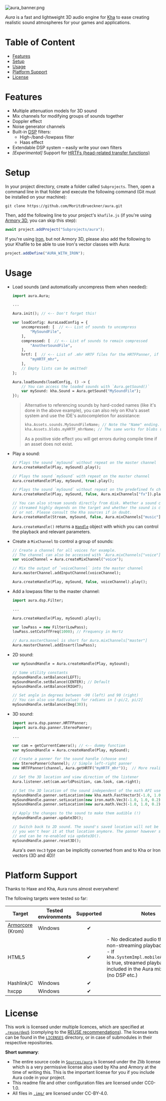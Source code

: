 ![aura_banner.png](.img/aura_banner_bright.png)

*Aura* is a fast and lightweight 3D audio engine for [Kha](https://kha.tech/) to ease creating realistic sound atmospheres for your games and applications.

# Table of Content
- [Features](#features)
- [Setup](#setup)
- [Usage](#usage)
- [Platform Support](#platform-support)
- [License](#license)

# Features

- Multiple attenuation models for 3D sound
- Mix channels for modifying groups of sounds together
- Doppler effect
- Noise generator channels
- Built-in [DSP](https://en.wikipedia.org/wiki/Digital_signal_processing) filters:
  - High-/band-/lowpass filter
  - Haas effect
- Extendable DSP system – easily write your own filters
- *[Experimental]* Support for [HRTFs (head-related transfer functions)](https://en.wikipedia.org/wiki/Head-related_transfer_function)

# Setup

In your project directory, create a folder called `Subprojects`. Then, open a command line in that folder and execute the following command (Git must be installed on your machine):

```
git clone https://github.com/MoritzBrueckner/aura.git
```

Then, add the following line to your project's `khafile.js` (if you're using [Armory 3D](https://armory3d.org/), you can skip this step):

```js
await project.addProject("Subprojects/aura");
```

If you're using [Iron](https://github.com/armory3d/iron), but not Armory 3D, please also add the following to your Khafile to be able to use Iron's vector classes with Aura:

```js
project.addDefine("AURA_WITH_IRON");
```

# Usage

- Load sounds (and automatically uncompress them when needed):

  ```haxe
  import aura.Aura;

  ...

  Aura.init(); // <-- Don't forget this!

  var loadConfig: AuraLoadConfig = {
      uncompressed: [  // <-- List of sounds to uncompress
          "MySoundFile",
      ],
      compressed: [  // <-- List of sounds to remain compressed
          "AnotherSoundFile",
      ],
      hrtf: [  // <-- List of .mhr HRTF files for the HRTFPanner, if used
          "myHRTF_mhr",
      ],
      // Empty lists can be omitted!
  };

  Aura.loadSounds(loadConfig, () -> {
      // You can access the loaded sounds with `Aura.getSound()`
      var mySound: kha.Sound = Aura.getSound("MySoundFile");
  });
  ```

  > Alternative to referencing sounds by hard-coded names (like it's done in the above example), you can also rely on Kha's asset system and use the IDE's autocompletion for assistance:
  > ```haxe
  > kha.Assets.sounds.MySoundFileName; // Note the "Name" ending. This will give you the ID name for this sound
  > kha.Assets.blobs.myHRTF_mhrName; // The same works for blobs (and for other asset types as well)
  > ```
  > As a positive side effect you will get errors during compile time if an asset does not exist.

- Play a sound:

  ```haxe
  // Plays the sound `mySound` without repeat on the master channel
  Aura.createHandle(Play, mySound).play();

  // Plays the sound `mySound` with repeat on the master channel
  Aura.createHandle(Play, mySound, true).play();

  // Plays the sound `mySound` without repeat on the predefined fx channel
  Aura.createHandle(Play, mySound, false, Aura.mixChannels["fx"]).play();

  // You can also stream sounds directly from disk. Whether a sound can be
  // streamed highly depends on the target and whether the sound is compressed
  // or not. Please consult the Kha sources if in doubt.
  Aura.createHandle(Stream, mySound, false, Aura.mixChannels["music"]).play();
  ```

  `Aura.createHandle()` returns a [`Handle`](https://github.com/MoritzBrueckner/aura/blob/master/Sources/aura/Handle.hx) object with which you can control the playback and relevant parameters.

- Create a `MixChannel` to control a group of sounds:

  ```haxe
  // Create a channel for all voices for example.
  // The channel can also be accessed with `Aura.mixChannels["voice"]`
  var voiceChannel = Aura.createMixChannel("voice");

  // Mix the output of `voiceChannel` into the master channel
  Aura.masterChannel.addInputChannel(voiceChannel);

  Aura.createHandle(Play, mySound, false, voiceChannel).play();
  ```

- Add a lowpass filter to the master channel:

  ```haxe
  import aura.dsp.Filter;

  ...

  Aura.createHandle(Play, mySound).play();

  var lowPass = new Filter(LowPass);
  lowPass.setCutoffFreq(1000); // Frequency in Hertz

  // Aura.masterChannel is short for Aura.mixChannels["master"]
  Aura.masterChannel.addInsert(lowPass);

  ```

- 2D sound:

  ```haxe
  var mySoundHandle = Aura.createHandle(Play, mySound);

  // Some utility constants
  mySoundHandle.setBalance(LEFT);
  mySoundHandle.setBalance(CENTER); // Default
  mySoundHandle.setBalance(RIGHT);

  // Set angle in degrees between -90 (left) and 90 (right)
  // You can also use Rad(value) for radians in [-pi/2, pi/2]
  mySoundHandle.setBalance(Deg(30));
  ```

- 3D sound:

  ```haxe
  import aura.dsp.panner.HRTFPanner;
  import aura.dsp.panner.StereoPanner;

  ...

  var cam = getCurrentCamera(); // <-- dummy function
  var mySoundHandle = Aura.createHandle(Play, mySound);

  // Create a panner for the sound handle (choose one)
  new StereoPanner(channel); // Simple left-right panner
  new HRTFPanner(channel, Aura.getHRTF("myHRTF_mhr"));  // More realistic panning using head-related transfer functions, but slower to calculate

  // Set the 3D location and view direction of the listener
  Aura.listener.set(cam.worldPosition, cam.look, cam.right);

  // Set the 3D location of the sound independent of the math API used
  mySoundHandle.panner.setLocation(new kha.math.FastVector3(-1.0, 1.0, 0.2));
  mySoundHandle.panner.setLocation(new iron.math.Vec3(-1.0, 1.0, 0.2));
  mySoundHandle.panner.setLocation(new aura.math.Vec3(-1.0, 1.0, 0.2));

  // Apply the changes to the sound to make them audible (!)
  mySoundHandle.panner.update3D();

  // Switch back to 2D sound. The sound's saved location will not be reset, but
  // you won't hear it at that location anymore. The panner however still exists
  // and can be re-enabled via update3D().
  mySoundHandle.panner.reset3D();
  ```

  Aura's own `Vec3` type can be implicitly converted from and to Kha or Iron vectors (3D and 4D)!

# Platform Support

Thanks to Haxe and Kha, Aura runs almost everywhere!

The following targets were tested so far:

| Target | Tested environments | Supported | Notes |
| --- | --- | :---: | --- |
| [Armorcore](https://github.com/armory3d/armorcore) (Krom) | Windows | ✔ | |
| HTML5 | | ✔ | - No dedicated audio thread for non-streaming playback<br>- If `kha.SystemImpl.mobileAudioPlaying` is true, streamed playback is not included in the Aura mix pipeline (no DSP etc.) |
| Hashlink/C | Windows | ✔ | |
| hxcpp | Windows | ✔ | |

# License

This work is licensed under multiple licences, which are specified at [`.reuse/dep5`](.reuse/dep5) (complying to the [REUSE recommendations](https://reuse.software/)). The license texts can be found in the [`LICENSES`](LICENSES) directory, or in case of submodules in their respective repositories.

**Short summary**:

- The entire source code in [`Sources/aura`](Sources/aura) is licensed under the Zlib license which is a very permissive license also used by Kha and Armory at the time of writing this. This is the important license for you if you include Aura code in your project.
- This readme file and other configuration files are licensed under CC0-1.0.
- All files in [`.img/`](.img) are licensed under CC-BY-4.0.
